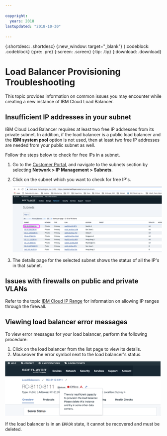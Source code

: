 ```yaml
---

copyright:
  years: 2018
lastupdated: "2018-10-30"

---
```


{:shortdesc: .shortdesc}
{:new_window: target="_blank"}
{:codeblock: .codeblock}
{:pre: .pre}
{:screen: .screen}
{:tip: .tip}
{:download: .download}

# Load Balancer Provisioning Troubleshooting
This topic provides information on common issues you may encounter while creating a new instance of IBM Cloud Load Balancer.

## Insufficient IP addresses in your subnet
IBM Cloud Load Balancer requires at least two free IP addresses from its private subnet. In addition, if the load balancer is a public load balancer and the **IBM system pool** option is not used, then at least two free IP addresses are needed from your public subnet as well. 

Follow the steps below to check for free IPs in a subnet.

1. Go to the [Customer Portal](https://control.softlayer.com), and navigate to the subnets section by selecting **Network > IP Management > Subnets**.

2. Click on the subnet which you want to check for free IP's.

	<img src="images/subnet_list.png" alt="drawing" style="width: 600px;"/>
		
3. The details page for the selected subnet shows the status of all the IP's in that subnet.

## Issues with firewalls on public and private VLANs
Refer to the topic [IBM Cloud IP Range](../../infrastructure/hardware-firewall-dedicated/ips.html#ibm-cloud-ip-ranges) for information on allowing IP ranges through the firewall.
 
## Viewing load balancer error messages
To view error messages for your load balancer, perform the following procedure:

1. Click on the load balancer from the list page to view its details. 
2. Mouseover the error symbol next to the load balancer's status.

<img src="images/lbaas_error_message.png" alt="drawing" style="width: 500px;"/>

If the load balancer is in an `ERROR` state, it cannot be recovered and must be deleted.